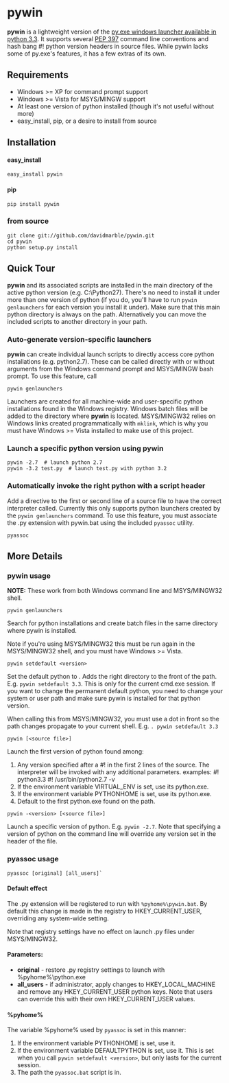 # pywin
**pywin** is a lightweight version of the [py.exe windows launcher available in python 3.3](http://docs.python.org/3/using/windows.html#launcher). It supports several [PEP 397](http://www.python.org/dev/peps/pep-0397/) command line conventions and hash bang #! python version headers in source files. While pywin lacks some of py.exe's features, it has a few extras of its own. 


## Requirements
* Windows >= XP for command prompt support
* Windows >= Vista for MSYS/MINGW support
* At least one version of python installed (though it's not useful without more)
* easy_install, pip, or a desire to install from source


## Installation
#### easy_install
```console
easy_install pywin
```

#### pip
```console
pip install pywin
```

### from source
```console
git clone git://github.com/davidmarble/pywin.git
cd pywin
python setup.py install
```


## Quick Tour
**pywin** and its associated scripts are installed in the main directory of the active python version (e.g. C:\Python27). There's no need to install it under more than one version of python (if you do, you'll have to run `pywin genlaunchers` for each version you install it under). Make sure that this main python directory is always on the path. Alternatively you can move the included scripts to another directory in your path.

### Auto-generate version-specific launchers
**pywin** can create individual launch scripts to directly access core python installations (e.g. python2.7). These can be called directly with or without arguments from the Windows command prompt and MSYS/MINGW bash prompt. To use this feature, call

```console
pywin genlaunchers
```

Launchers are created for all machine-wide and user-specific python installations found in the Windows registry. Windows batch files will be added to the directory where **pywin** is located. MSYS/MINGW32 relies on Windows links created programmatically with `mklink`, which is why you must have Windows >= Vista installed to make use of this project.

### Launch a specific python version using pywin
```console
pywin -2.7  # launch python 2.7
pywin -3.2 test.py  # launch test.py with python 3.2
```

### Automatically invoke the right python with a script header
Add a directive to the first or second line of a source file to have the correct interpreter called. Currently this only supports python launchers created by the `pywin genlaunchers` command. To use this feature, you must associate the .py extension with pywin.bat using the included `pyassoc` utility. 

```console
pyassoc
```


## More Details

### pywin usage

**NOTE:** These work from both Windows command line and MSYS/MINGW32 shell.

```console
pywin genlaunchers
```
Search for python installations and create batch files in the same
directory where pywin is installed.

Note if you're using MSYS/MINGW32 this must be run again in the 
MSYS/MINGW32 shell, and you must have Windows >= Vista.

```console
pywin setdefault <version>
```
Set the default python to <version>. Adds the right directory to
the front of the path. E.g. `pywin setdefault 3.3`.
This is only for the current cmd.exe session. If you want to change
the permanent default python, you need to change your system or
user path and make sure pywin is installed for that python version.

When calling this from MSYS/MINGW32, you must use a dot in front 
so the path changes propagate to your current shell.
E.g. `. pywin setdefault 3.3`

```console
pywin [<source file>]
```
Launch the first version of python found among:
1. Any version specified after a #! in the first 2 lines of the source.
   The interpreter will be invoked with any additional parameters.
    examples:
        #! python3.3
        #! /usr/bin/python2.7 -v
2. If the environment variable VIRTUAL_ENV is set, use its python.exe.
3. If the environment variable PYTHONHOME is set, use its python.exe.
4. Default to the first python.exe found on the path.

```console
pywin -<version> [<source file>]
```
Launch a specific version of python. E.g. `pywin -2.7`.
Note that specifying a version of python on the command line will 
override any version set in the header of the file.

### pyassoc usage

```console
pyassoc [original] [all_users]`
```

#### Default effect
The .py extension will be registered to run with `%pyhome%\pywin.bat`.
By default this change is made in the registry to HKEY_CURRENT_USER, 
overriding any system-wide setting.

Note that registry settings have no effect on launch .py files 
under MSYS/MINGW32.

#### Parameters:
- **original** - restore .py registry settings to launch with %pyhome%\python.exe
- **all_users** - if administrator, apply changes to HKEY_LOCAL_MACHINE and
                  remove any HKEY_CURRENT_USER python keys.
                  Note that users can override this with their own 
                  HKEY_CURRENT_USER values.

#### %pyhome%
The variable %pyhome% used by `pyassoc` is set in this manner:
1. If the environment variable PYTHONHOME is set, use it.
2. If the environment variable DEFAULTPYTHON is set, use it.
   This is set when you call `pywin setdefault <version>`,
   but only lasts for the current session.
3. The path the `pyassoc.bat` script is in.
